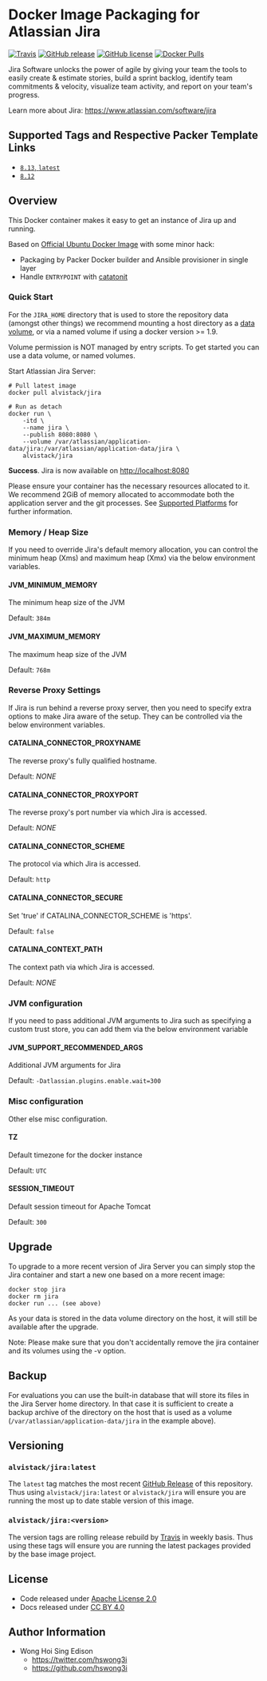 # Docker Image Packaging for Atlassian Jira

[![Travis](https://img.shields.io/travis/com/alvistack/docker-jira.svg)](https://travis-ci.com/alvistack/docker-jira)
[![GitHub release](https://img.shields.io/github/release/alvistack/docker-jira.svg)](https://github.com/alvistack/docker-jira/releases)
[![GitHub license](https://img.shields.io/github/license/alvistack/docker-jira.svg)](https://github.com/alvistack/docker-jira/blob/master/LICENSE)
[![Docker Pulls](https://img.shields.io/docker/pulls/alvistack/jira.svg)](https://hub.docker.com/r/alvistack/jira/)

Jira Software unlocks the power of agile by giving your team the tools to easily create & estimate stories, build a sprint backlog, identify team commitments & velocity, visualize team activity, and report on your team's progress.

Learn more about Jira: <https://www.atlassian.com/software/jira>

## Supported Tags and Respective Packer Template Links

  - [`8.13`, `latest`](https://github.com/alvistack/docker-jira/blob/master/packer/8.13/packer.json)
  - [`8.12`](https://github.com/alvistack/docker-jira/blob/master/packer/8.12/packer.json)

## Overview

This Docker container makes it easy to get an instance of Jira up and running.

Based on [Official Ubuntu Docker Image](https://hub.docker.com/_/ubuntu/) with some minor hack:

  - Packaging by Packer Docker builder and Ansible provisioner in single layer
  - Handle `ENTRYPOINT` with [catatonit](https://github.com/openSUSE/catatonit)

### Quick Start

For the `JIRA_HOME` directory that is used to store the repository data (amongst other things) we recommend mounting a host directory as a [data volume](https://docs.docker.com/engine/tutorials/dockervolumes/#/data-volumes), or via a named volume if using a docker version \>= 1.9.

Volume permission is NOT managed by entry scripts. To get started you can use a data volume, or named volumes.

Start Atlassian Jira Server:

    # Pull latest image
    docker pull alvistack/jira
    
    # Run as detach
    docker run \
        -itd \
        --name jira \
        --publish 8080:8080 \
        --volume /var/atlassian/application-data/jira:/var/atlassian/application-data/jira \
        alvistack/jira

**Success**. Jira is now available on <http://localhost:8080>

Please ensure your container has the necessary resources allocated to it. We recommend 2GiB of memory allocated to accommodate both the application server and the git processes. See [Supported Platforms](https://confluence.atlassian.com/display/JIRA/Supported+Platforms) for further information.

### Memory / Heap Size

If you need to override Jira's default memory allocation, you can control the minimum heap (Xms) and maximum heap (Xmx) via the below environment variables.

#### JVM\_MINIMUM\_MEMORY

The minimum heap size of the JVM

Default: `384m`

#### JVM\_MAXIMUM\_MEMORY

The maximum heap size of the JVM

Default: `768m`

### Reverse Proxy Settings

If Jira is run behind a reverse proxy server, then you need to specify extra options to make Jira aware of the setup. They can be controlled via the below environment variables.

#### CATALINA\_CONNECTOR\_PROXYNAME

The reverse proxy's fully qualified hostname.

Default: *NONE*

#### CATALINA\_CONNECTOR\_PROXYPORT

The reverse proxy's port number via which Jira is accessed.

Default: *NONE*

#### CATALINA\_CONNECTOR\_SCHEME

The protocol via which Jira is accessed.

Default: `http`

#### CATALINA\_CONNECTOR\_SECURE

Set 'true' if CATALINA\_CONNECTOR\_SCHEME is 'https'.

Default: `false`

#### CATALINA\_CONTEXT\_PATH

The context path via which Jira is accessed.

Default: *NONE*

### JVM configuration

If you need to pass additional JVM arguments to Jira such as specifying a custom trust store, you can add them via the below environment variable

#### JVM\_SUPPORT\_RECOMMENDED\_ARGS

Additional JVM arguments for Jira

Default: `-Datlassian.plugins.enable.wait=300`

### Misc configuration

Other else misc configuration.

#### TZ

Default timezone for the docker instance

Default: `UTC`

#### SESSION\_TIMEOUT

Default session timeout for Apache Tomcat

Default: `300`

## Upgrade

To upgrade to a more recent version of Jira Server you can simply stop the Jira
container and start a new one based on a more recent image:

    docker stop jira
    docker rm jira
    docker run ... (see above)

As your data is stored in the data volume directory on the host, it will still
be available after the upgrade.

Note: Please make sure that you don't accidentally remove the jira container and its volumes using the -v option.

## Backup

For evaluations you can use the built-in database that will store its files in the Jira Server home directory. In that case it is sufficient to create a backup archive of the directory on the host that is used as a volume (`/var/atlassian/application-data/jira` in the example above).

## Versioning

### `alvistack/jira:latest`

The `latest` tag matches the most recent [GitHub Release](https://github.com/alvistack/docker-jira/releases) of this repository. Thus using `alvistack/jira:latest` or `alvistack/jira` will ensure you are running the most up to date stable version of this image.

### `alvistack/jira:<version>`

The version tags are rolling release rebuild by [Travis](https://travis-ci.com/alvistack/docker-jira) in weekly basis. Thus using these tags will ensure you are running the latest packages provided by the base image project.

## License

  - Code released under [Apache License 2.0](LICENSE)
  - Docs released under [CC BY 4.0](http://creativecommons.org/licenses/by/4.0/)

## Author Information

  - Wong Hoi Sing Edison
      - <https://twitter.com/hswong3i>
      - <https://github.com/hswong3i>
